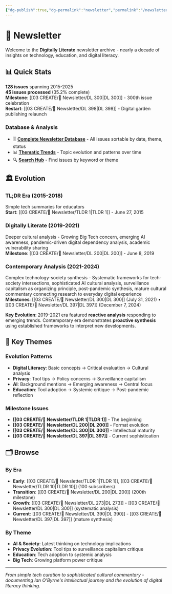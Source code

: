```yaml
---
{"dg-publish":true,"dg-permalink":"newsletter","permalink":"/newsletter/","title":"📧 Newsletter","tags":["newsletter","digital-literacy","technology","education","content-curation"],"created":"2025-01-06","updated":"2025-07-31"}
---
```



# 📧 Newsletter

Welcome to the **Digitally Literate** newsletter archive - nearly a decade of insights on technology, education, and digital literacy.

## 📊 Quick Stats

**128 issues** spanning 2015-2025  
**45 issues processed** (35.2% complete)  
**Milestone**: [[03 CREATE/📧 Newsletter/DL 300\|DL 300]] - 300th issue celebration  
**Restart**: [[03 CREATE/📧 Newsletter/DL 398\|DL 398]] - Digital garden publishing relaunch

### **Database & Analysis**
- 🗄️ **[Complete Newsletter Database](base-link-here)** - All issues sortable by date, theme, status
- 📊 **[Thematic Trends](base-link-here)** - Topic evolution and patterns over time
- 🔍 **[Search Hub](base-link-here)** - Find issues by keyword or theme

## 🏛️ Evolution

### **TL;DR Era (2015-2018)**
Simple tech summaries for educators  
**Start**: [[03 CREATE/📧 Newsletter/TLDR 1\|TLDR 1]] - June 27, 2015

### **Digitally Literate (2019-2021)**  
Deeper cultural analysis - Growing Big Tech concern, emerging AI awareness, pandemic-driven digital dependency analysis, academic vulnerability sharing  
**Milestone**: [[03 CREATE/📧 Newsletter/DL 200\|DL 200]] - June 8, 2019

### **Contemporary Analysis (2021-2024)**
Complex technology-society synthesis - Systematic frameworks for tech-society intersections, sophisticated AI cultural analysis, surveillance capitalism as organizing principle, post-pandemic synthesis, mature cultural commentary connecting research to everyday digital experience  
**Milestones**: [[03 CREATE/📧 Newsletter/DL 300\|DL 300]] (July 31, 2021) • [[03 CREATE/📧 Newsletter/DL 397\|DL 397]] (December 7, 2024)

**Key Evolution**: 2019-2021 era featured **reactive analysis** responding to emerging trends. Contemporary era demonstrates **proactive synthesis** using established frameworks to interpret new developments.

## 🎯 Key Themes

### **Evolution Patterns**
- **Digital Literacy**: Basic concepts → Critical evaluation → Cultural analysis
- **Privacy**: Tool tips → Policy concerns → Surveillance capitalism
- **AI**: Background mentions → Emerging awareness → Central focus
- **Education**: Tool adoption → Systemic critique → Post-pandemic reflection

### **Milestone Issues**
- **[[03 CREATE/📧 Newsletter/TLDR 1\|TLDR 1]]** - The beginning
- **[[03 CREATE/📧 Newsletter/DL 200\|DL 200]]** - Format evolution  
- **[[03 CREATE/📧 Newsletter/DL 300\|DL 300]]** - Intellectual maturity
- **[[03 CREATE/📧 Newsletter/DL 397\|DL 397]]** - Current sophistication

## 🗂️ Browse

### **By Era**
- **Early**: [[03 CREATE/📧 Newsletter/TLDR 1\|TLDR 1]], [[03 CREATE/📧 Newsletter/TLDR 10\|TLDR 10]] (100 subscribers)
- **Transition**: [[03 CREATE/📧 Newsletter/DL 200\|DL 200]] (200th milestone)
- **Growth**: [[03 CREATE/📧 Newsletter/DL 273\|DL 273]] - [[03 CREATE/📧 Newsletter/DL 300\|DL 300]] (systematic analysis)
- **Current**: [[03 CREATE/📧 Newsletter/DL 390\|DL 390]] - [[03 CREATE/📧 Newsletter/DL 397\|DL 397]] (mature synthesis)

### **By Theme**
- **AI & Society**: Latest thinking on technology implications
- **Privacy Evolution**: Tool tips to surveillance capitalism critique
- **Education**: Tech adoption to systemic analysis
- **Big Tech**: Growing platform power critique

---

*From simple tech curation to sophisticated cultural commentary - documenting Ian O'Byrne's intellectual journey and the evolution of digital literacy thinking.*
